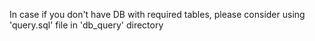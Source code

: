 ﻿In case if you don't have DB with required tables,
please consider using 'query.sql' file in 'db_query' directory
